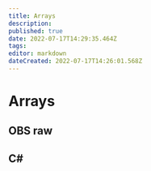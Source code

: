 ```yaml
---
title: Arrays
description: 
published: true
date: 2022-07-17T14:29:35.464Z
tags: 
editor: markdown
dateCreated: 2022-07-17T14:26:01.568Z
---
```


<h1 class="mdi mdi-code-array primary--text"> Arrays</h1>

## OBS raw

## C#